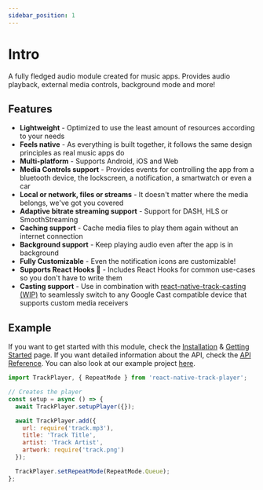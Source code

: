 ```yaml
---
sidebar_position: 1
---
```


# Intro

A fully fledged audio module created for music apps. Provides audio playback, external media controls, background mode and more!

## Features

* **Lightweight** - Optimized to use the least amount of resources according to your needs
* **Feels native** - As everything is built together, it follows the same design principles as real music apps do
* **Multi-platform** - Supports Android, iOS and Web
* **Media Controls support** - Provides events for controlling the app from a bluetooth device, the lockscreen, a notification, a smartwatch or even a car
* **Local or network, files or streams** - It doesn't matter where the media belongs, we've got you covered
* **Adaptive bitrate streaming support** - Support for DASH, HLS or SmoothStreaming
* **Caching support** - Cache media files to play them again without an internet connection
* **Background support** - Keep playing audio even after the app is in background
* **Fully Customizable** - Even the notification icons are customizable!
* **Supports React Hooks 🎣** - Includes React Hooks for common use-cases so you don't have to write them
* **Casting support** - Use in combination with [react-native-track-casting (WIP)](https://github.com/react-native-kit/react-native-track-casting) to seamlessly switch to any Google Cast compatible device that supports custom media receivers

## Example

If you want to get started with this module, check the [Installation](./basics/installation.mdx) & [Getting Started](./basics/getting-started.md) page.
If you want detailed information about the API, check the [API Reference](./api/functions/lifecycle.md).
You can also look at our example project [here](https://github.com/evergrace-co/react-native-track-player/tree/master/example).

```javascript
import TrackPlayer, { RepeatMode } from 'react-native-track-player';

// Creates the player
const setup = async () => {
  await TrackPlayer.setupPlayer({});

  await TrackPlayer.add({
    url: require('track.mp3'),
    title: 'Track Title',
    artist: 'Track Artist',
    artwork: require('track.png')
  });

  TrackPlayer.setRepeatMode(RepeatMode.Queue);
};
```
